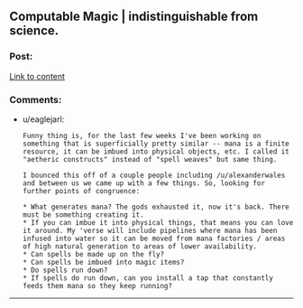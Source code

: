 ## Computable Magic | indistinguishable from science.

### Post:

[Link to content](http://traverseda.wordpress.com/2014/04/06/computable-magic/)

### Comments:

- u/eaglejarl:
  ```
  Funny thing is, for the last few weeks I've been working on something that is superficially pretty similar -- mana is a finite resource, it can be imbued into physical objects, etc. I called it "aetheric constructs" instead of "spell weaves" but same thing. 

  I bounced this off of a couple people including /u/alexanderwales and between us we came up with a few things. So, looking for further points of congruence:

  * What generates mana? The gods exhausted it, now it's back. There must be something creating it. 
  * If you can imbue it into physical things, that means you can love it around. My 'verse will include pipelines where mana has been infused into water so it can be moved from mana factories / areas of high natural generation to areas of lower availability. 
  * Can spells be made up on the fly? 
  * Can spells be imbued into magic items?
  * Do spells run down? 
  * If spells do run down, can you install a tap that constantly feeds them mana so they keep running?
  ```

---

